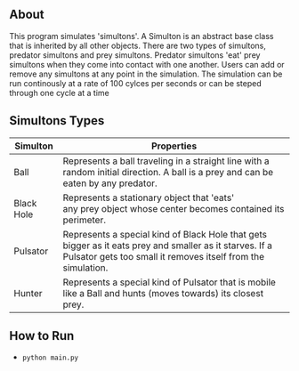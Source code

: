 ## About

This program simulates 'simultons'. A Simulton is an abstract base class that is inherited by all other objects. There are two types of simultons, predator simultons and prey simultons. Predator simultons 'eat' prey simultons when they come into contact with one another. Users can add or remove any simultons at any point in the simulation. The simulation can be run continously at a rate of 100 cylces per seconds or can be steped through one cycle at a time 


## Simultons Types

| Simulton   | Properties                                                                                                                                                              |
| ---------- | ----------------------------------------------------------------------------------------------------------------------------------------------------------------------- |
| Ball       | Represents a ball traveling in a straight line with a random initial direction. A ball is a prey and can be eaten by any predator.                                      |
| Black Hole | Represents a stationary object that 'eats' any prey object whose center becomes contained its perimeter.                                                                |
| Pulsator   | Represents a special kind of Black Hole that gets bigger as it eats prey and smaller as it starves. If a Pulsator gets too small it removes itself from the simulation. |
| Hunter     | Represents a special kind of Pulsator that is mobile like a Ball and hunts (moves towards) its closest prey.                                                            | 

## How to Run

- `python main.py`
